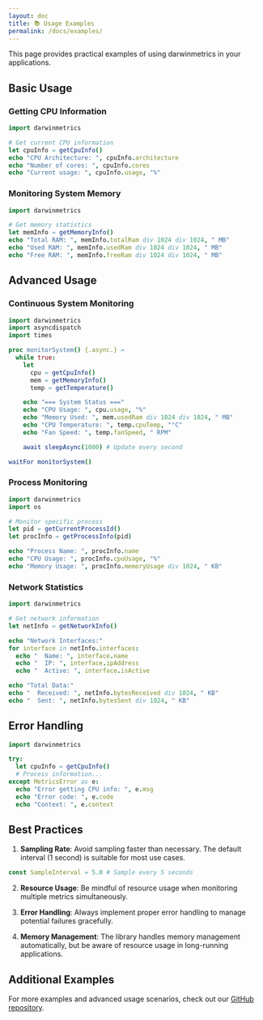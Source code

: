 ```yaml
---
layout: doc
title: 📚 Usage Examples
permalink: /docs/examples/
---
```


This page provides practical examples of using darwinmetrics in your applications.

## Basic Usage

### Getting CPU Information

```nim
import darwinmetrics

# Get current CPU information
let cpuInfo = getCpuInfo()
echo "CPU Architecture: ", cpuInfo.architecture
echo "Number of cores: ", cpuInfo.cores
echo "Current usage: ", cpuInfo.usage, "%"
```

### Monitoring System Memory

```nim
import darwinmetrics

# Get memory statistics
let memInfo = getMemoryInfo()
echo "Total RAM: ", memInfo.totalRam div 1024 div 1024, " MB"
echo "Used RAM: ", memInfo.usedRam div 1024 div 1024, " MB"
echo "Free RAM: ", memInfo.freeRam div 1024 div 1024, " MB"
```

## Advanced Usage

### Continuous System Monitoring

```nim
import darwinmetrics
import asyncdispatch
import times

proc monitorSystem() {.async.} =
  while true:
    let
      cpu = getCpuInfo()
      mem = getMemoryInfo()
      temp = getTemperature()

    echo "=== System Status ==="
    echo "CPU Usage: ", cpu.usage, "%"
    echo "Memory Used: ", mem.usedRam div 1024 div 1024, " MB"
    echo "CPU Temperature: ", temp.cpuTemp, "°C"
    echo "Fan Speed: ", temp.fanSpeed, " RPM"

    await sleepAsync(1000) # Update every second

waitFor monitorSystem()
```

### Process Monitoring

```nim
import darwinmetrics
import os

# Monitor specific process
let pid = getCurrentProcessId()
let procInfo = getProcessInfo(pid)

echo "Process Name: ", procInfo.name
echo "CPU Usage: ", procInfo.cpuUsage, "%"
echo "Memory Usage: ", procInfo.memoryUsage div 1024, " KB"
```

### Network Statistics

```nim
import darwinmetrics

# Get network information
let netInfo = getNetworkInfo()

echo "Network Interfaces:"
for interface in netInfo.interfaces:
  echo "  Name: ", interface.name
  echo "  IP: ", interface.ipAddress
  echo "  Active: ", interface.isActive

echo "Total Data:"
echo "  Received: ", netInfo.bytesReceived div 1024, " KB"
echo "  Sent: ", netInfo.bytesSent div 1024, " KB"
```

## Error Handling

```nim
import darwinmetrics

try:
  let cpuInfo = getCpuInfo()
  # Process information...
except MetricsError as e:
  echo "Error getting CPU info: ", e.msg
  echo "Error code: ", e.code
  echo "Context: ", e.context
```

## Best Practices

1. **Sampling Rate**: Avoid sampling faster than necessary. The default interval (1 second) is suitable for most use cases.

```nim
const SampleInterval = 5.0 # Sample every 5 seconds
```

2. **Resource Usage**: Be mindful of resource usage when monitoring multiple metrics simultaneously.

3. **Error Handling**: Always implement proper error handling to manage potential failures gracefully.

4. **Memory Management**: The library handles memory management automatically, but be aware of resource usage in long-running applications.

## Additional Examples

For more examples and advanced usage scenarios, check out our [GitHub repository](https://github.com/yourusername/darwinmetrics/examples).

